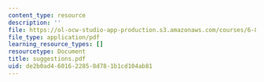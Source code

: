 ```yaml
---
content_type: resource
description: ''
file: https://ol-ocw-studio-app-production.s3.amazonaws.com/courses/6-827-multithreaded-parallelism-languages-and-compilers-fall-2002/de2b0ad4601622858d781b1cd104ab81_suggestions.pdf
file_type: application/pdf
learning_resource_types: []
resourcetype: Document
title: suggestions.pdf
uid: de2b0ad4-6016-2285-8d78-1b1cd104ab81
---
```

